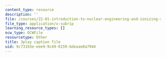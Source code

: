 ```yaml
---
content_type: resource
description: ''
file: /courses/22-01-introduction-to-nuclear-engineering-and-ionizing-radiation-fall-2016/9c73193eeee99c498159bdeaae0a7944_RCSCg40NgD4.srt
file_type: application/x-subrip
learning_resource_types: []
ocw_type: OCWFile
resourcetype: Other
title: 3play caption file
uid: 9c73193e-eee9-9c49-8159-bdeaae0a7944
---
```

